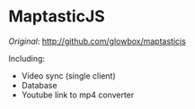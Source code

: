 # MaptasticJS
*Original*: http://github.com/glowbox/maptasticjs

Including:
- Video sync (single client)
- Database
- Youtube link to mp4 converter
